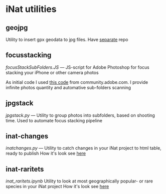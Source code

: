 # iNat utilities

## geojpg
Utility to insert gpx geodata to jpg files. Have [separate](https://github.com/baidakovil/geojpg) repo

## focusstacking
*focusStackSubFolders.JS* — JS-script for Adobe Photoshop for focus stacking your iPhone or other camera photos

As initial code I used [this code](https://community.adobe.com/t5/photoshop-ecosystem-discussions/automate-focus-stacking-script-action-help-needed/m-p/10483237) from community.adobe.com. I provide infinite photos quantity and automative sub-folders scanning

## jpgstack
*jpgstack.py* — Utility to group photos into subfolders, based on shooting time. Used to automate focus stacking pipeline 

## inat-changes
*inatchanges.py* — Utility to catch changes in your iNat project to html table, ready to publish
How it's look see [here](https://www.inaturalist.org/projects/tsyurupy-i-ego-lesa/journal/84447-osen-zima-2022-23-uchastniki-proekta)

## inat-raritets
*inat_raritets.ipynb*
Utility to look at most geographically popular- or rare species in your iNat project
How it's look see [here]([https://www.inaturalist.org/projects/tsyurupy-i-ego-lesa/journal/84447-osen-zima-2022-23-uchastniki-proekta](https://www.inaturalist.org/projects/tsyurupy-i-ego-lesa/journal/75872-osen-zima-2022-23-samye-populyarnye-vidy))
